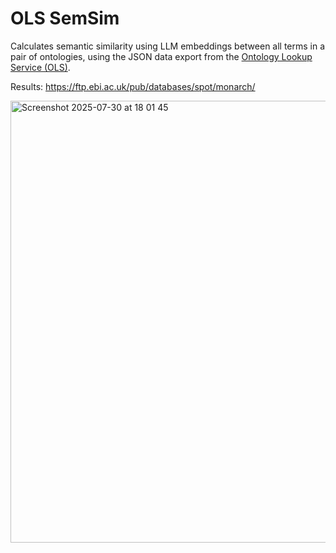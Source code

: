
# OLS SemSim

Calculates semantic similarity using LLM embeddings between all terms in a pair of ontologies, using the JSON data export from the [Ontology Lookup Service (OLS)](https://github.com/EBISPOT/ols4).

Results: https://ftp.ebi.ac.uk/pub/databases/spot/monarch/


<a href="https://ftp.ebi.ac.uk/pub/databases/spot/monarch/"><img width="546" height="707" alt="Screenshot 2025-07-30 at 18 01 45" src="https://github.com/user-attachments/assets/0ac3c94e-8813-4107-8f84-2669eb0d92f7" /></a>
